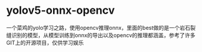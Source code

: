 # yolov5-onnx-opencv
一个菜鸡的yolo学习之路，使用opencv推理onnx，里面的best做的是一个岩石裂缝识别的模型，从模型训练到onnx的导出以及opencv的推理都涵盖，参考了许多GIT上的开源项目，仅供学习娱乐
